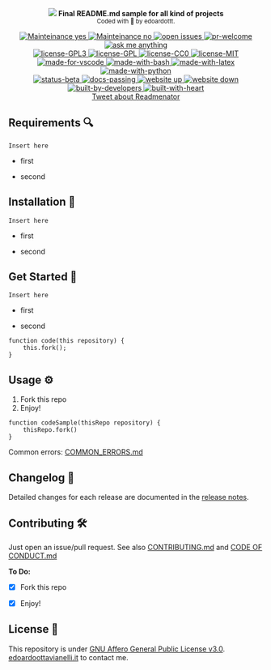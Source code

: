 
<p align="center">
  <!-- logo -->
  <img src="https://github.com/edoardottt/READMENATOR/blob/master/images/logo.png">
  <b>Final README.md sample for all kind of projects</b><br>
  <sub>
    Coded with 💙 by edoardottt.
  </sub>
</p>
<!-- badges -->
<p align="center">
  <!-- mainteinance -->
      <a href="https://edoardoottavianelli.it">
        <img src="https://github.com/edoardottt/READMENATOR/blob/master/images/maintained-yes.svg" alt="Mainteinance yes" />
      </a>
      <a href="https://edoardoottavianelli.it">
        <img src="https://github.com/edoardottt/READMENATOR/blob/master/images/maintained-no.svg" alt="Mainteinance no" />
      </a>
    <!-- open-issues -->
      <a href="https://edoardoottavianelli.it">
        <img src="https://github.com/edoardottt/READMENATOR/blob/master/images/issues-0-open.svg" alt="open issues" />
      </a>
  
  <!-- pr-welcome -->
  <a href="https://edoardoottavianelli.it">
    <img src="https://github.com/edoardottt/READMENATOR/blob/master/images/pr-welcome.svg" alt="pr-welcome" />
  </a>
  <!-- ask-me-anything -->
  <a href="https://edoardoottavianelli.it">
    <img src="https://github.com/edoardottt/READMENATOR/blob/master/images/ask-me-anything.svg" alt="ask me anything" />
  </a>


  <br>

  <!-- license GPLv3.0 -->
  <a href="https://github.com/edoardottt/READMENATOR/blob/master/LICENSE">
    <img src="https://github.com/edoardottt/READMENATOR/blob/master/images/license-GPL3.svg" alt="license-GPL3" />
  </a>
  <!-- license GPL -->
  <a href="https://github.com/edoardottt/READMENATOR/blob/master/LICENSE">
    <img src="https://github.com/edoardottt/READMENATOR/blob/master/images/license-GPL.svg" alt="license-GPL" />
  </a>
    <!-- license CC0 -->
  <a href="https://github.com/edoardottt/READMENATOR/blob/master/LICENSE">
    <img src="https://github.com/edoardottt/READMENATOR/blob/master/images/license-CC0.svg" alt="license-CC0" />
  </a>
    <!-- license MIT -->
  <a href="https://github.com/edoardottt/READMENATOR/blob/master/LICENSE">
    <img src="https://github.com/edoardottt/READMENATOR/blob/master/images/license-MIT.svg" alt="license-MIT" />
  </a>


  <br>

  <!-- made for vscode -->
  <a href="https://github.com/edoardottt/READMENATOR">
    <img src="https://github.com/edoardottt/READMENATOR/blob/master/images/made-for-vscode.svg" alt="made-for-vscode" />
  </a>
  <!-- made with bash -->
  <a href="https://github.com/edoardottt/READMENATOR">
    <img src="https://github.com/edoardottt/READMENATOR/blob/master/images/made-with-bash.svg" alt="made-with-bash" />
  </a>
    <!-- made with latex -->
  <a href="https://github.com/edoardottt/READMENATOR">
    <img src="https://github.com/edoardottt/READMENATOR/blob/master/images/made-with-latex.svg" alt="made-with-latex" />
  </a>
    <!-- made with python -->
  <a href="https://github.com/edoardottt/READMENATOR">
    <img src="https://github.com/edoardottt/READMENATOR/blob/master/images/made-with-python.svg" alt="made-with-python" />
  </a>

  <br>

  <!-- status beta -->
  <a href="https://github.com/edoardottt/READMENATOR">
    <img src="https://github.com/edoardottt/READMENATOR/blob/master/images/status-beta.svg" alt="status-beta" />
  </a>
    <!-- docs-passing -->
  <a href="https://github.com/edoardottt/READMENATOR">
    <img src="https://github.com/edoardottt/READMENATOR/blob/master/images/docs-passing.svg" alt="docs-passing" />
  </a>
  <!-- website-up -->
  <a href="https://github.com/edoardottt/READMENATOR">
    <img src="https://github.com/edoardottt/READMENATOR/blob/master/images/website-up.svg" alt="website up" />
  </a>
  <!-- website down -->
  <a href="https://github.com/edoardottt/READMENATOR">
    <img src="https://github.com/edoardottt/READMENATOR/blob/master/images/website-down.svg" alt="website down" />
  </a>

<br>

  <!-- built-by-dev -->
  <a href="https://github.com/edoardottt/READMENATOR">
    <img src="https://github.com/edoardottt/READMENATOR/blob/master/images/built-by-developers.svg" alt="built-by-developers" />
  </a>
  <!-- built-with-heart -->
  <a href="https://github.com/edoardottt/READMENATOR">
    <img src="https://github.com/edoardottt/READMENATOR/blob/master/images/built-with-heart.svg" alt="built-with-heart" />
  </a>
  
  <br>
  <!--Tweet button-->
  <a class="twitter-share-button"
    href="https://twitter.com/intent/tweet?text=https://github.com/edoardottt/READMENATOR"
    data-size="large">Tweet about Readmenator
  </a>

</p>

Requirements 🔍
----------

`
Insert here
`
  - first
  
  - second

Installation 📡
----------

`
Insert here
`
  - first
  
  - second

Get Started 🎉
----------

`
Insert here
`
  - first
  
  - second

```
function code(this repository) {
    this.fork();
}
```

Usage ⚙️
-------

1. Fork this repo
2. Enjoy!

```
function codeSample(thisRepo repository) {
    thisRepo.fork()
}
```


Common errors: [COMMON_ERRORS.md](https://github.com/edoardottt/READMENATOR/blob/master/COMMON_ERRORS.md)

Changelog 📌
-------
Detailed changes for each release are documented in the [release notes](https://github.com/edoardottt/READMENATOR/releases).

Contributing 🛠
-------

Just open an issue/pull request. See also [CONTRIBUTING.md](https://github.com/edoardottt/READMENATOR/blob/master/CONTRIBUTING.md) and [CODE OF CONDUCT.md](https://github.com/edoardottt/READMENATOR/blob/master/CODE_OF_CONDUCT.md)

**To Do:**

- [x] Fork this repo
- [x] Enjoy!


License 📝
-------

This repository is under [GNU Affero General Public License v3.0](https://github.com/edoardottt/READMENATOR/blob/master/LICENSE).  
[edoardoottavianelli.it](https://www.edoardoottavianelli.it) to contact me.
